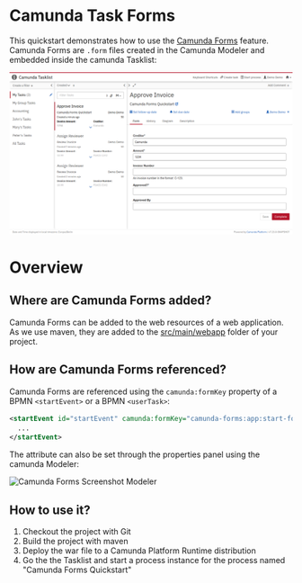 # Camunda Task Forms

This quickstart demonstrates how to use the [Camunda Forms][5] feature. Camunda Forms are `.form` files created in the Camunda Modeler and embedded inside the camunda Tasklist:

![Camunda Forms Screenshot][1]

# Overview

## Where are Camunda Forms added?

Camunda Forms can be added to the web resources of a web application. As we use maven, they are added to the [src/main/webapp][4] folder of your project.

## How are Camunda Forms referenced?

Camunda Forms are referenced using the `camunda:formKey` property of a BPMN `<startEvent>` or a BPMN `<userTask>`:

```xml
<startEvent id="startEvent" camunda:formKey="camunda-forms:app:start-form.form" name="Invoice Received">
  ...
</startEvent>
```

The attribute can also be set through the properties panel using the camunda Modeler:

![Camunda Forms Screenshot Modeler][2]

## How to use it?

1. Checkout the project with Git
2. Build the project with maven
3. Deploy the war file to a Camunda Platform Runtime distribution
4. Go the the Tasklist and start a process instance for the process named "Camunda Forms Quickstart"

[1]: docs/screenshot.png
[2]: docs/screenshot-modeler.png
[3]: src/main/webapp/start-form.html
[4]: src/main/webapp
[5]: https://docs.camunda.org/manual/7.17/user-guide/task-forms/#camunda-task-forms
